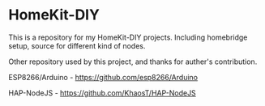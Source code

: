 # HomeKit-DIY

This is a repository for my HomeKit-DIY projects.
Including homebridge setup, source for different kind of nodes.

Other repository used by this project, and thanks for auther's contribution.

ESP8266/Arduino - https://github.com/esp8266/Arduino

HAP-NodeJS - https://github.com/KhaosT/HAP-NodeJS
